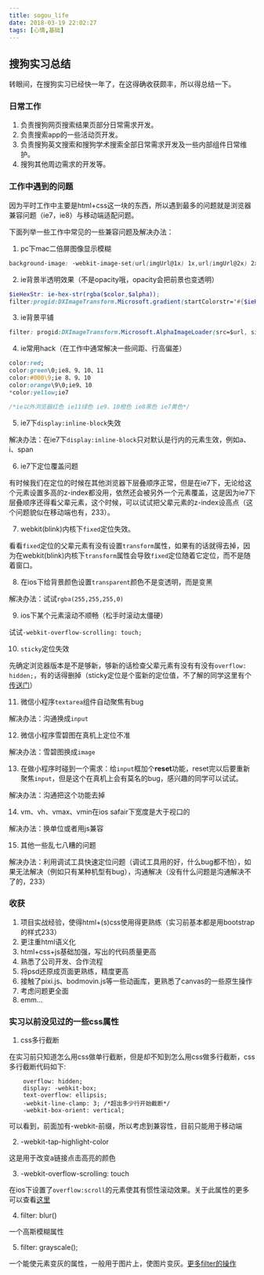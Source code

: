 ```yaml
---
title: sogou_life
date: 2018-03-19 22:02:27
tags: [心情,基础]
---
```


## 搜狗实习总结

转眼间，在搜狗实习已经快一年了，在这得确收获颇丰，所以得总结一下。

<!-- more -->

### 日常工作

1. 负责搜狗网页搜索结果页部分日常需求开发。
2. 负责搜索app的一些活动页开发。
3. 负责搜狗英文搜索和搜狗学术搜索全部日常需求开发及一些内部组件日常维护。
4. 搜狗其他周边需求的开发等。

### 工作中遇到的问题

因为平时工作中主要是html+css这一块的东西，所以遇到最多的问题就是浏览器兼容问题（ie7，ie8）与移动端适配问题。

下面列举一些工作中常见的一些兼容问题及解决办法：

1. pc下mac二倍屏图像显示模糊
```css
background-image: -webkit-image-set(url(imgUrl@1x) 1x,url(imgUrl@2x) 2x);
```

2. ie背景半透明效果（不是opacity哦，opacity会把前景也变透明）

```scss
$ieHexStr: ie-hex-str(rgba($color,$alpha));
filter:progid:DXImageTransform.Microsoft.gradient(startColorstr='#{$ieHexStr}', endColorstr='#{$ieHexStr}');
```

3. ie背景平铺

```css
filter: progid:DXImageTransform.Microsoft.AlphaImageLoader(src=$url, sizingMethod='scale')
```

4. ie常用hack（在工作中通常解决一些间距、行高偏差）

```css
color:red;
color:green\0;ie8、9、10、11
color:#000\9;ie 8、9、10
color:orange\9\0;ie9、10
*color:yellow;ie7

/*ie以外浏览器红色 ie11绿色 ie9、10橙色 ie8黑色 ie7黄色*/
```

5. ie7下`display:inline-block`失效

解决办法：在ie7下`display:inline-block`只对默认是行内的元素生效，例如a、i、span

6. ie7下定位覆盖问题

有时候我们在定位的时候在其他浏览器下层叠顺序正常，但是在ie7下，无论给这个元素设置多高的z-index都没用，依然还会被另外一个元素覆盖，这是因为ie7下层叠顺序还得看父辈元素，这个时候，可以试试把父辈元素的z-index设高点（这个问题貌似在移动端也有，233）。

7. webkit(blink)内核下`fixed`定位失效。

看看`fixed`定位的父辈元素有没有设置`transform`属性，如果有的话就得去掉，因为在webkit(blink)内核下`transform`属性会导致`fixed`定位随着它定位，而不是随着窗口。

8. 在ios下给背景颜色设置`transparent`颜色不是变透明，而是变黑

解决办法：试试`rgba(255,255,255,0)`

9. ios下某个元素滚动不顺畅（松手时滚动太僵硬）

试试`-webkit-overflow-scrolling: touch;`

10. `sticky`定位失效

先确定浏览器版本是不是够新，够新的话检查父辈元素有没有有没有`overflow: hidden;`，有的话得删掉（sticky定位是个蛮新的定位值，不了解的同学这里有个[传送门](https://developer.mozilla.org/en-US/docs/Web/CSS/position)）

11. 微信小程序`textarea`组件自动聚焦有bug

解决办法：沟通换成`input`

12. 微信小程序雪碧图在真机上定位不准

解决办法：雪碧图换成`image`

13. 在做小程序时碰到一个需求：给`input`框加个**reset**功能，reset完以后要重新聚焦`input`，但是这个在真机上会有莫名的bug，感兴趣的同学可以试试。

解决办法：沟通把这个功能去掉

14. vm、vh、vmax、vmin在ios safair下宽度是大于视口的

解决办法：换单位或者用js兼容

15. 其他一些乱七八糟的问题

解决办法：利用调试工具快速定位问题（调试工具用的好，什么bug都不怕），如果无法解决（例如只有某种机型有bug），沟通解决（没有什么问题是沟通解决不了的，233）

### 收获

1. 项目实战经验，使得html+(s)css使用得更熟练（实习前基本都是用bootstrap的样式233）
2. 更注重html语义化
3. html+css+js基础加强，写出的代码质量更高
4. 熟悉了公司开发、合作流程
5. 将psd还原成页面更熟练，精度更高
6. 接触了pixi.js、bodmovin.js等一些动画库，更熟悉了canvas的一些原生操作
7. 考虑问题更全面
8. emm...

### 实习以前没见过的一些css属性

1. css多行截断

在实习前只知道怎么用css做单行截断，但是却不知到怎么用css做多行截断，css多行截断代码如下:
```
	overflow: hidden;
	display: -webkit-box;
	text-overflow: ellipsis;
	-webkit-line-clamp: 3; /*超出多少行开始截断*/
	-webkit-box-orient: vertical;
```
可以看到，前面加有-webkit-前缀，所以考虑到兼容性，目前只能用于移动端

2. -webkit-tap-highlight-color

这是用于改变a链接点击高亮的颜色

3. -webkit-overflow-scrolling: touch

在ios下设置了`overflow:scroll`的元素使其有惯性滚动效果。关于此属性的更多可以查看[这里](http://www.cnblogs.com/chris-oil/p/6164966.html)

4. filter: blur()

一个高斯模糊属性

5. filter: grayscale();

一个能使元素变灰的属性，一般用于图片上，使图片变灰。[更多filter的操作](https://developer.mozilla.org/en-US/docs/Web/CSS/filter)